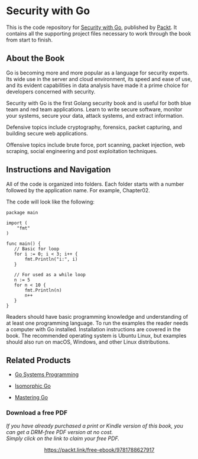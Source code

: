 # Security with Go
This is the code repository for [Security with Go](https://www.packtpub.com/networking-and-servers/security-go?utm_source=github&utm_medium=repository&utm_campaign=9781788627917), published by [Packt](https://www.packtpub.com/?utm_source=github). It contains all the supporting project files necessary to work through the book from start to finish.
## About the Book
Go is becoming more and more popular as a language for security experts. Its wide use in the server and cloud environment, its speed and ease of use, and its evident capabilities in data analysis have made it a prime choice for developers concerned with security.

Security with Go is the first Golang security book and is useful for both blue team and red team applications. Learn to write secure software, monitor your systems, secure your data, attack systems, and extract information.

Defensive topics include cryptography, forensics, packet capturing, and building secure web applications.

Offensive topics include brute force, port scanning, packet injection, web scraping, social engineering and post exploitation techniques.
## Instructions and Navigation
All of the code is organized into folders. Each folder starts with a number followed by the application name. For example, Chapter02.



The code will look like the following:
```
package main

import (
    "fmt"
)

func main() {
   // Basic for loop
   for i := 0; i < 3; i++ {
       fmt.Println("i:", i)
   }

   // For used as a while loop
   n := 5
   for n < 10 {
       fmt.Println(n)
       n++
   }
}
```

Readers should have basic programming knowledge and understanding of at least one programming language.
To run the examples the reader needs a computer with Go installed. Installation instructions are covered in the book. The recommended operating system is Ubuntu Linux, but examples should also run on macOS, Windows, and other Linux distributions.

## Related Products
* [Go Systems Programming](https://www.packtpub.com/networking-and-servers/go-systems-programming?utm_source=github&utm_medium=repository&utm_campaign=9781787125643)

* [Isomorphic Go](https://www.packtpub.com/web-development/isomorphic-go?utm_source=github&utm_medium=repository&utm_campaign=9781788394185)

* [Mastering Go](https://www.packtpub.com/networking-and-servers/mastering-go?utm_source=github&utm_medium=repository&utm_campaign=9781788626545)



### Download a free PDF

 <i>If you have already purchased a print or Kindle version of this book, you can get a DRM-free PDF version at no cost.<br>Simply click on the link to claim your free PDF.</i>
<p align="center"> <a href="https://packt.link/free-ebook/9781788627917">https://packt.link/free-ebook/9781788627917 </a> </p>